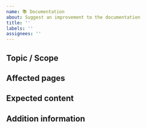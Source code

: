 ```yaml
---
name: 📚 Documentation
about: Suggest an improvement to the documentation
title: ''
labels: ''
assignees: ''
---
```

## Topic / Scope

<!-- Which topic where you looking for? Why was it incomplete / not adequate? -->

## Affected pages

<!-- Please list which pages of the documentation -->

## Expected content

<!-- Which information would you need to improve this part? -->

## Addition information

<!-- Add additional information. -->

